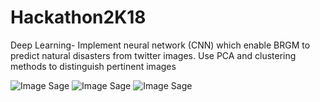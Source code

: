 # Hackathon2K18
Deep Learning- Implement neural network (CNN) which enable BRGM to predict natural disasters from twitter images. Use PCA and clustering methods to distinguish pertinent images

![Image Sage](https://github.com/wlambert01/Hackathon2K18/blob/master/docs/neuralnetwork.gif)
![Image Sage](https://github.com/wlambert01/Hackathon2K18/blob/master/Cluster2.png)
![Image Sage](https://github.com/wlambert01/Hackathon2K18/blob/master/Cluster1.png)
